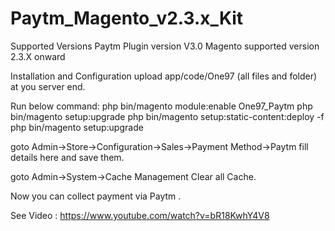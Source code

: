 # Paytm_Magento_v2.3.x_Kit

Supported Versions
Paytm Plugin version V3.0 Magento supported version 2.3.X onward

Installation and Configuration
upload app/code/One97 (all files and folder) at you server end.

Run below command:
php bin/magento module:enable One97_Paytm
php bin/magento setup:upgrade
php bin/magento setup:static-content:deploy -f
php bin/magento setup:upgrade

goto Admin->Store->Configuration->Sales->Payment Method->Paytm
fill details here and save them.

goto Admin->System->Cache Management
Clear all Cache.

Now you can collect payment via Paytm .

See Video : https://www.youtube.com/watch?v=bR18KwhY4V8